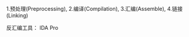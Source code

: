 1.预处理(Preprocessing), 2.编译(Compilation), 3.汇编(Assemble), 4.链接(Linking)















反汇编工具： IDA Pro